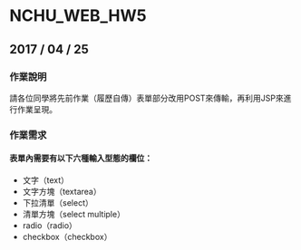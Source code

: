 # NCHU_WEB_HW5

## 2017 / 04 / 25

### 作業說明

請各位同學將先前作業（履歷自傳）表單部分改用POST來傳輸，再利用JSP來進行作業呈現。

### 作業需求
#### 表單內需要有以下六種輸入型態的欄位：
* 文字（text）
* 文字方塊（textarea）
* 下拉清單（select）
* 清單方塊（select multiple）
* radio（radio）
* checkbox（checkbox）
